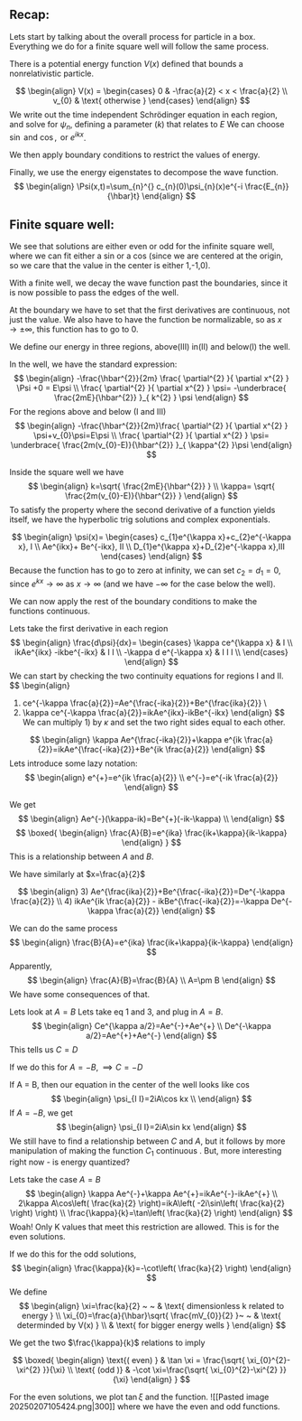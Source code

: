 ## Recap:
Lets start by talking about the overall process for particle in a box. Everything we do for a finite square well will follow the same process.

There is a potential energy function $V(x)$ defined that bounds a nonrelativistic particle.

$$
\begin{align}
V(x) = \begin{cases}
0 & -\frac{a}{2} < x < \frac{a}{2} \\
v_{0} & \text{ otherwise }
\end{cases}
\end{align}
$$
We write out the time independent Schrödinger equation in each region, and solve for $\psi_{n}$, defining a parameter ($k$) that relates to $E$
We can choose $\sin \text{ and } \cos, \text{ or } e^{ikx}$.

We then apply boundary conditions to restrict the values of energy.

Finally, we use the energy eigenstates to decompose the wave function. 
$$
\begin{align}
\Psi(x,t)=\sum_{n}^{} c_{n}(0)\psi_{n}(x)e^{-i \frac{E_{n}}{\hbar}t}
\end{align}
$$
## Finite square well:

We see that solutions are either even or odd for the infinite square well, where we can fit either a sin or a cos (since we are centered at the origin, so we care that the value in the center is either 1,-1,0).

With a finite well, we decay the wave function past the boundaries, since it is now possible to pass the edges of the well.

At the boundary we have to set that the first derivatives are continuous, not just the value. We also have to have the function be normalizable, so as $x\to \pm\infty$, this function has to go to $0$.

We define our energy in three regions, above(III) in(II) and below(I) the well.

In the well, we have the standard expression:
$$
\begin{align}
-\frac{\hbar^{2}}{2m} \frac{ \partial^{2} }{ \partial x^{2} } \Psi +0 = E\psi \\
\frac{ \partial^{2} }{ \partial x^{2} } \psi= -\underbrace{ \frac{2mE}{\hbar^{2}} }_{ k^{2} } \psi
\end{align}
$$
For the regions above and below (I and III)
$$
\begin{align}
-\frac{\hbar^{2}}{2m}\frac{ \partial^{2} }{ \partial x^{2} } \psi+v_{0}\psi=E\psi \\
\frac{ \partial^{2} }{ \partial x^{2} } \psi= \underbrace{ \frac{2m(v_{0}-E)}{\hbar^{2}} }_{ \kappa^{2} }\psi
\end{align}
$$

Inside the square well we have
$$
\begin{align}
k=\sqrt{ \frac{2mE}{\hbar^{2}} } \\
\kappa= \sqrt{ \frac{2m(v_{0}-E)}{\hbar^{2}} } 
\end{align}
$$
To satisfy the property where the second derivative of a function yields itself, we have the hyperbolic trig solutions and complex exponentials.

$$
\begin{align}
\psi(x)= \begin{cases}
c_{1}e^{\kappa x}+c_{2}e^{-\kappa x}, I \\
Ae^{ikx}+ Be^{-ikx}, II \\
D_{1}e^{\kappa x}+D_{2}e^{-\kappa x},III
\end{cases}
\end{align}
$$
Because the function has to go to zero at infinity, we can set $c_{2}=d_{1}=0$, since $e^{kx}\to \infty \text{ as } x\to \infty$ (and we have $-\infty$ for the case below the well).

We can now apply the rest of the boundary conditions to make the functions continuous.

Lets take the first derivative in each region
$$
\begin{align}
\frac{d\psi}{dx}= \begin{cases}
\kappa ce^{\kappa x}  & I \\
ikAe^{ikx} -ikbe^{-ikx} & I I \\
-\kappa d e^{-\kappa x} & I I I \\
\end{cases}
\end{align}
$$
We can start by checking the two continuity equations for regions I and II.
$$
\begin{align}
1) ce^{-\kappa \frac{a}{2}}=Ae^{\frac{-ika}{2}}+Be^{\frac{ika}{2}} \\
2) \kappa ce^{-\kappa \frac{a}{2}}=ikAe^{ikx}-ikBe^{-ikx}
\end{align}
$$
We can multiply 1) by $\kappa$ and set the two right sides equal to each other.

$$
\begin{align}
\kappa Ae^{\frac{-ika}{2}}+\kappa e^{ik \frac{a}{2}}=ikAe^{\frac{-ika}{2}}+Be^{ik \frac{a}{2}}
\end{align}
$$
Lets introduce some lazy notation:
$$
\begin{align}
e^{+}=e^{ik \frac{a}{2}} \\
e^{-}=e^{-ik \frac{a}{2}}
\end{align}
$$

We get
$$
\begin{align}
Ae^{-}(\kappa-ik)=Be^{+}(-ik-\kappa) \\
\end{align}
$$
$$
\boxed{
\begin{align}
\frac{A}{B}=e^{ika} \frac{ik+\kappa}{ik-\kappa}
\end{align}
}
$$
This is a relationship between $A\text{ and } B$.

We have similarly at $x=\frac{a}{2}$

$$
\begin{align}
3) Ae^{\frac{ika}{2}}+Be^{\frac{-ika}{2}}=De^{-\kappa \frac{a}{2}} \\
4) ikAe^{ik \frac{a}{2}} - ikBe^{\frac{-ika}{2}}=-\kappa De^{-\kappa \frac{a}{2}} 
\end{align}
$$

We can do the same process
$$
\begin{align}
\frac{B}{A}=e^{ika} \frac{ik+\kappa}{ik-\kappa}
\end{align}
$$
Apparently, 
$$
\begin{align}
\frac{A}{B}=\frac{B}{A} \\
A=\pm B
\end{align}
$$
We have some consequences of that.

Lets look at $A=B$
Lets take eq 1 and 3, and plug in $A=B$.
$$
\begin{align}
Ce^{\kappa a/2}=Ae^{-}+Ae^{+} \\
De^{-\kappa a/2}=Ae^{+}+Ae^{-}
\end{align}
$$
This tells us $C=D$

If we do this for $A=-B, \implies C=-D$

If A = B, then our equation in the center of the well looks like cos
$$
\begin{align}
\psi_{I I}=2iA\cos kx \\
\end{align}
$$
If $A=-B$, we get
$$
\begin{align}
\psi_{I I}=2iA\sin kx
\end{align}
$$
We still have to find a relationship between $C\text{ and } A$, but it follows by more manipulation of making the function $C_{1} \text{ continuous }$. But, more interesting right now - is energy quantized?

Lets take the case $A=B$
$$
\begin{align}
\kappa Ae^{-}+\kappa Ae^{+}=ikAe^{-}-ikAe^{+} \\
2\kappa A\cos\left( \frac{ka}{2} \right)=ikA\left( -2i\sin\left( \frac{ka}{2} \right) \right) \\
\frac{\kappa}{k}=\tan\left( \frac{ka}{2} \right)
\end{align}
$$
Woah! Only K values that meet this restriction are allowed. This is for the even solutions.

If we do this for the odd solutions,
$$
\begin{align}
\frac{\kappa}{k}=-\cot\left( \frac{ka}{2} \right)
\end{align}
$$
We define 
$$
\begin{align}
\xi=\frac{ka}{2} ~ ~ &  \text{ dimensionless k related to energy } \\
\xi_{0}=\frac{a}{\hbar}\sqrt{ \frac{mV_{0}}{2} }~ ~  & \text{ determinded by V(x)  } \\
 & \text{ for bigger energy wells }
\end{align}
$$



We get the two $\frac{\kappa}{k}$ relations to imply

$$
\boxed{
\begin{align}
\text{( even) } & \tan \xi = \frac{\sqrt{ \xi_{0}^{2}-\xi^{2} }}{\xi} \\
\text{ (odd )} & -\cot \xi=\frac{\sqrt{ \xi_{0}^{2}-\xi^{2} }}{\xi}
\end{align}
}
$$



For the even solutions, we plot $\tan \xi$ and the function.
![[Pasted image 20250207105424.png|300]]
where we have the even and odd functions.

